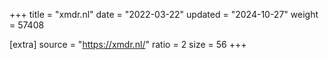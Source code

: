 +++
title = "xmdr.nl"
date = "2022-03-22"
updated = "2024-10-27"
weight = 57408

[extra]
source = "https://xmdr.nl/"
ratio = 2
size = 56
+++
